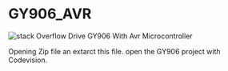 # GY906_AVR
![stack Overflow](http://lmsotfy.com/so.png)
Drive GY906 With Avr Microcontroller

Opening Zip file an extarct this file. 
open the GY906 project with Codevision.
